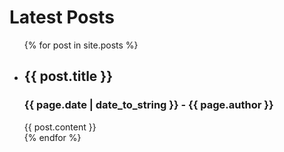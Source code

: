 <h1>Latest Posts</h1>

<ul>
  {% for post in site.posts %}
    <li>
      <h2>{{ post.title }}</h2>
      <h3>{{ page.date | date_to_string }} - {{ page.author }}</h3>
      {{ post.content }}
    </li>
  {% endfor %}
</ul>
